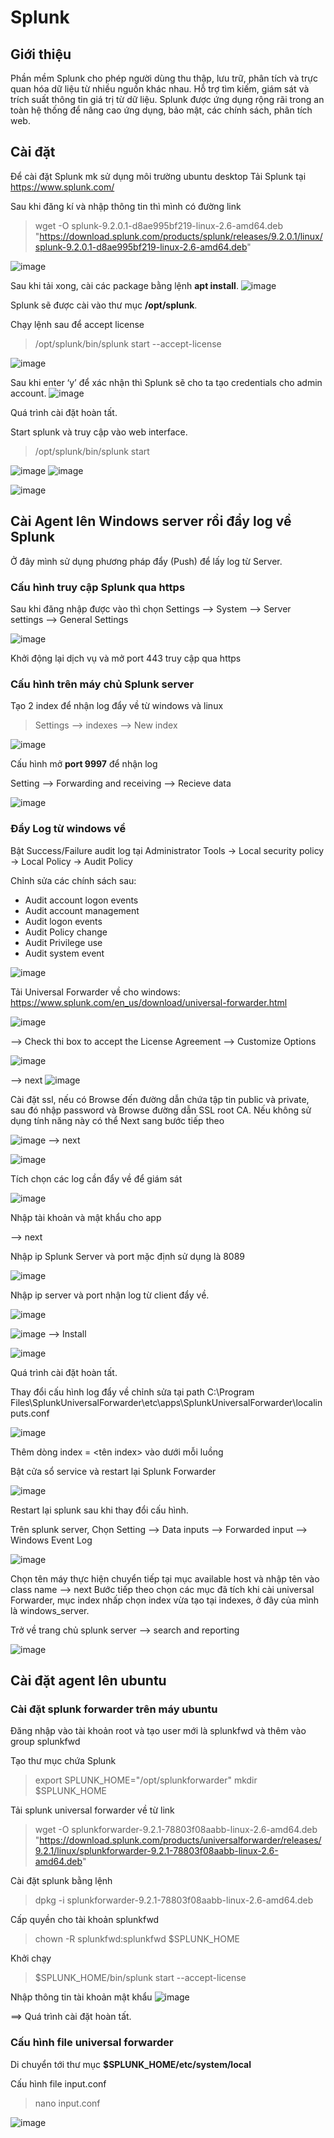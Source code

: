 # Splunk
## Giới thiệu
Phần mềm Splunk cho phép người dùng thu thập, lưu trữ, phân tích và trực quan hóa dữ liệu từ nhiều nguồn khác nhau. Hỗ trợ tìm kiếm, giám sát và trích suất thông tin giá trị từ dữ liệu. Splunk được ứng dụng rộng rãi trong an toàn hệ thống để nâng cao ứng dụng, bảo mật, các chính sách, phân tích web.
## Cài đặt
Để cài đặt Splunk mk sử dụng môi trường ubuntu desktop
Tải Splunk tại https://www.splunk.com/

Sau khi đăng kí và nhập thông tin thì mình có đường link 
>wget -O splunk-9.2.0.1-d8ae995bf219-linux-2.6-amd64.deb "https://download.splunk.com/products/splunk/releases/9.2.0.1/linux/splunk-9.2.0.1-d8ae995bf219-linux-2.6-amd64.deb"

![image](https://github.com/thieptrans/Splunk/assets/118431215/bdf0ff74-16a0-4a42-ba80-7bc3c7509d92)

Sau khi tải xong, cài các package bằng lệnh **apt install**.
![image](https://github.com/thieptrans/Splunk/assets/118431215/13dcd6dc-f36d-41ba-998e-3e8ee524108f)

Splunk sẽ được cài vào thư mục **/opt/splunk**.

Chạy lệnh sau để accept license
>/opt/splunk/bin/splunk start --accept-license

![image](https://github.com/thieptrans/Splunk/assets/118431215/fa7edf21-0b87-458a-b4d5-d67170875b53)

Sau khi enter ‘y’ để xác nhận thì Splunk sẽ cho ta tạo credentials cho admin account.
![image](https://github.com/thieptrans/Splunk/assets/118431215/219c9393-6ab7-4785-82f3-beb795df8b4f)

Quá trình cài đặt hoàn tất.

Start splunk và truy cập vào web interface.
> /opt/splunk/bin/splunk start

![image](https://github.com/thieptrans/Splunk/assets/118431215/c627737f-8dc4-4b91-8ea8-c1a26bca8795)
![image](https://github.com/thieptrans/Splunk/assets/118431215/2fc023b0-6218-40f7-854d-914213da804c)

![image](https://github.com/thieptrans/Splunk/assets/118431215/b74db5ef-4357-4fa3-823d-c3e9a9a741ae)

## Cài Agent lên Windows server rồi đẩy log về Splunk
Ở đây mình sử dụng phương pháp đẩy (Push) để lấy log từ Server.

### Cấu hình truy cập Splunk qua https

Sau khi đăng nhập được vào thì chọn Settings --> System --> Server settings --> General Settings

![image](https://github.com/thieptrans/Splunk/assets/118431215/1980eb41-415d-45cd-8ed2-359de6297bb3)

Khởi động lại dịch vụ và mở port 443 truy cập qua https

### Cấu hình trên máy chủ Splunk server
Tạo 2 index để nhận log đẩy về từ windows và linux
> Settings --> indexes --> New index

![image](https://github.com/thieptrans/Splunk/assets/118431215/62661ba6-4b16-4af3-89f5-5b6997e305e0)

Cấu hình mở **port 9997** để nhận log

Setting --> Forwarding and receiving --> Recieve data

![image](https://github.com/thieptrans/Splunk/assets/118431215/4f1cf5eb-4b85-458f-802b-24f86520daed)

### Đẩy Log từ windows về

Bật Success/Failure audit log tại Administrator Tools → Local security policy → Local Policy → Audit Policy

Chỉnh sửa các chính sách sau: 
 - Audit account logon events
 - Audit account management
 - Audit logon events
 - Audit Policy change
 - Audit Privilege use
 - Audit system event

![image](https://github.com/thieptrans/Splunk/assets/118431215/34377ebd-3b85-4399-a390-f9ebd9ebf976)

Tải Universal Forwarder về cho windows: 
https://www.splunk.com/en_us/download/universal-forwarder.html

![image](https://github.com/thieptrans/Splunk/assets/118431215/fb8ecfcd-6bf3-473d-a6d0-41710530b270)

--> Check thi box to accept the License Agreement
--> Customize Options

![image](https://github.com/thieptrans/Splunk/assets/118431215/8e6a4723-c6b6-46d3-872e-d98bd576b4df)

--> next 
![image](https://github.com/thieptrans/Splunk/assets/118431215/b5ddef35-fcb8-481f-8baf-e8e80f919364)

Cài đặt ssl, nếu có Browse đến đường dẫn chứa tập tin public và private, sau đó nhập password và Browse đường dẫn SSL root CA. Nếu không sử dụng tính năng này có thể Next sang bước tiếp theo

![image](https://github.com/thieptrans/Splunk/assets/118431215/68550be4-7c96-4d08-942f-b2d9dfa1a68d)
--> next

![image](https://github.com/thieptrans/Splunk/assets/118431215/0f66ba3c-c796-439d-a567-df742a60e8f4)

Tích chọn các log cần đẩy về để giám sát

![image](https://github.com/thieptrans/Splunk/assets/118431215/567949e0-a4f7-4738-bf31-ef799efef399)

Nhập tài khoản và mật khẩu cho app

--> next 

Nhập ip Splunk Server và port mặc định sử dụng là 8089

![image](https://github.com/thieptrans/Splunk/assets/118431215/eca9a3b3-ea61-4476-80dc-e498d0e5bb04)

Nhập ip server và port nhận log từ client đẩy về.

![image](https://github.com/thieptrans/Splunk/assets/118431215/f83d9108-3192-4b23-baea-8552d4f46ea1)

![image](https://github.com/thieptrans/Splunk/assets/118431215/3202964d-beaa-453e-865b-e3b9fd0ff362)
--> Install

![image](https://github.com/thieptrans/Splunk/assets/118431215/8603212b-cac6-459c-9149-39c37c7e2862)

Quá trình cài đặt hoàn tất.

Thay đổi cấu hình log đẩy về chỉnh sửa tại path C:\Program Files\SplunkUniversalForwarder\etc\apps\SplunkUniversalForwarder\localinputs.conf

![image](https://github.com/thieptrans/Splunk/assets/118431215/82f26348-a5c8-4321-9bfc-22a2f214612c)

Thêm dòng index = <tên index> vào dưới mỗi luồng

Bật cửa sổ service và restart lại Splunk Forwarder

![image](https://github.com/thieptrans/Splunk/assets/118431215/4740c746-39dd-4db2-9759-5221b7ba0d4f)

Restart lại splunk sau khi thay đổi cấu hình.

Trên splunk server, Chọn Setting --> Data inputs --> Forwarded input --> Windows Event Log

![image](https://github.com/thieptrans/Splunk/assets/118431215/d4e55016-b78f-4cb9-b8b1-f647e2f11d2f)

Chọn tên máy thực hiện chuyển tiếp tại mục available host và nhập tên vào class name --> next
Bước tiếp theo chọn các mục đã tích khi cài universal Forwarder, mục index nhấp chọn index vừa tạo tại indexes, ở đây của mình là windows_server.

Trở về trang chủ splunk server --> search and reporting

![image](https://github.com/thieptrans/Splunk/assets/118431215/ae0a64b1-eff6-4bfb-b1d4-a6fc4e71f5b8)

## Cài đặt agent lên ubuntu
### Cài đặt splunk forwarder trên máy ubuntu
Đăng nhập vào tài khoản root và tạo user mới là splunkfwd và thêm vào group splunkfwd

Tạo thư mục chứa Splunk

>export SPLUNK_HOME="/opt/splunkforwarder"
>mkdir $SPLUNK_HOME

Tải splunk universal forwarder về từ link 

>wget -O splunkforwarder-9.2.1-78803f08aabb-linux-2.6-amd64.deb "https://download.splunk.com/products/universalforwarder/releases/9.2.1/linux/splunkforwarder-9.2.1-78803f08aabb-linux-2.6-amd64.deb"

Cài đặt splunk bằng lệnh

>dpkg -i splunkforwarder-9.2.1-78803f08aabb-linux-2.6-amd64.deb 

Cấp quyền cho tài khoản splunkfwd
>chown -R splunkfwd:splunkfwd $SPLUNK_HOME

Khởi chạy 
>$SPLUNK_HOME/bin/splunk start --accept-license

Nhập thông tin tài khoản mật khẩu
![image](https://github.com/thieptrans/Splunk/assets/118431215/b26c5403-1e93-434e-b53a-f20946cf6257)

==> Quá trình cài đặt hoàn tất.
### Cấu hình file universal forwarder
Di chuyển tới thư mục **$SPLUNK_HOME/etc/system/local**

Cấu hình file input.conf
>nano input.conf

![image](https://github.com/thieptrans/Splunk/assets/118431215/8432b45c-5552-4ac0-a8a5-66c1c9ca4c5f)



